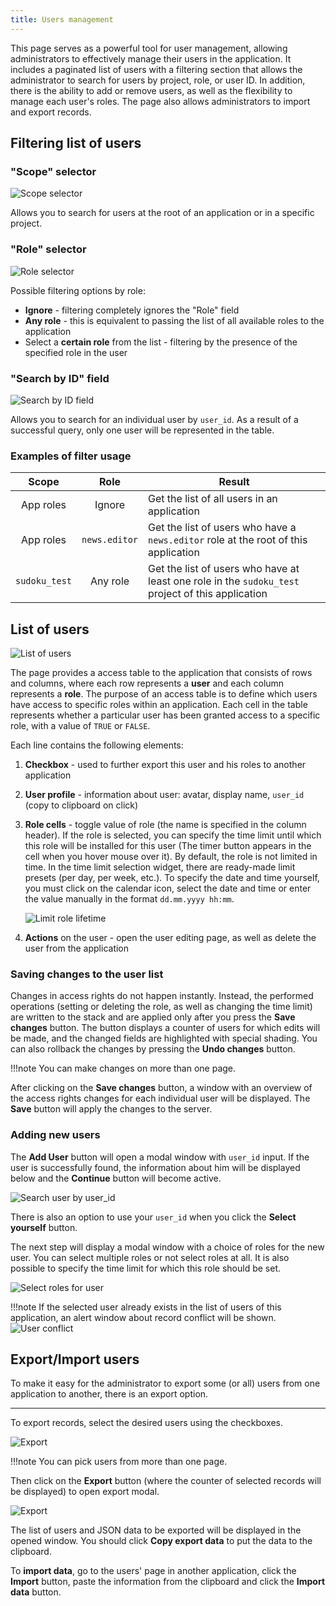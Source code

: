 ```yaml
---
title: Users management
---
```


This page serves as a powerful tool for user management, allowing administrators to effectively manage their users in the application. It includes a paginated list of users with a filtering section that allows the administrator to search for users by project, role, or user ID. In addition, there is the ability to add or remove users, as well as the flexibility to manage each user's roles. The page also allows administrators to import and export records.

## Filtering list of users

### "Scope" selector

![Scope selector](./assets/app-users-scope.png)

Allows you to search for users at the root of an application or in a specific project.

### "Role" selector

![Role selector](./assets/app-users-role.png)

Possible filtering options by role:

- **Ignore** - filtering completely ignores the "Role" field
- **Any role** - this is equivalent to passing the list of all available roles to the application
- Select a **certain role** from the list - filtering by the presence of the specified role in the user

### "Search by ID" field

![Search by ID field](./assets/app-users-id.png)

Allows you to search for an individual user by `user_id`. As a result of a successful query, only one user will be represented in the table.

### Examples of filter usage

|     Scope     |     Role      | Result                                                                                            |
| :-----------: | :-----------: | ------------------------------------------------------------------------------------------------- |
|   App roles   |    Ignore     | Get the list of all users in an application                                                       |
|   App roles   | `news.editor` | Get the list of users who have a `news.editor` role at the root of this application               |
| `sudoku_test` |   Any role    | Get the list of users who have at least one role in the `sudoku_test` project of this application |

## List of users

![List of users](./assets/app-users.png)

The page provides a access table to the application that consists of rows and columns, where each row represents a **user** and each column represents a **role**. The purpose of an access table is to define which users have access to specific roles within an application. Each cell in the table represents whether a particular user has been granted access to a specific role, with a value of `TRUE` or `FALSE`.

Each line contains the following elements:

1. **Checkbox** - used to further export this user and his roles to another application
2. **User profile** - information about user: avatar, display name, `user_id` (copy to clipboard on click)
3. **Role cells** - toggle value of role (the name is specified in the column header). If the role is selected, you can specify the time limit until which this role will be installed for this user (The timer button appears in the cell when you hover mouse over it). By default, the role is not limited in time. In the time limit selection widget, there are ready-made limit presets (per day, per week, etc.). To specify the date and time yourself, you must click on the calendar icon, select the date and time or enter the value manually in the format `dd.mm.yyyy hh:mm`.

   ![Limit role lifetime](./assets/app-users-ttl.png)

4. **Actions** on the user - open the user editing page, as well as delete the user from the application

### Saving changes to the user list

Changes in access rights do not happen instantly. Instead, the performed operations (setting or deleting the role, as well as changing the time limit) are written to the stack and are applied only after you press the **Save changes** button. The button displays a counter of users for which edits will be made, and the changed fields are highlighted with special shading. You can also rollback the changes by pressing the **Undo changes** button.

!!!note
   You can make changes on more than one page.

After clicking on the **Save changes** button, a window with an overview of the access rights changes for each individual user will be displayed. The **Save** button will apply the changes to the server.

### Adding new users

The **Add User** button will open a modal window with `user_id` input. If the user is successfully found, the information about him will be displayed below and the **Continue** button will become active.

![Search user by user_id](./assets/user-pick.png)

There is also an option to use your `user_id` when you click the **Select yourself** button.

The next step will display a modal window with a choice of roles for the new user. You can select multiple roles or not select roles at all. It is also possible to specify the time limit for which this role should be set.

![Select roles for user](./assets/app-users-roles.png)

!!!note
      If the selected user already exists in the list of users of this application, an alert window about record conflict will be shown.
      ![User conflict](./assets/app-users-conflict.png)


## Export/Import users

To make it easy for the administrator to export some (or all) users from one application to another, there is an export option.

---

To export records, select the desired users using the checkboxes.

![Export](./assets/app-users-export.png)

!!!note
      You can pick users from more than one page.

Then click on the **Export** button (where the counter of selected records will be displayed) to open export modal.

![Export](./assets/app-users-export-modal.png)

The list of users and JSON data to be exported will be displayed in the opened window. You should click **Copy export data** to put the data to the clipboard.

To **import data**, go to the users' page in another application, click the **Import** button, paste the information from the clipboard and click the **Import data** button.
